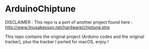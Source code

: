 # ArduinoChiptune
DISCLAIMER : This repo is a port of another project found here : http://www.linusakesson.net/hardware/chiptune.php

This repo contains the original project (Arduino codes and the original tracker), plus the tracker I ported for macOS, enjoy !

